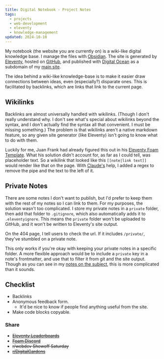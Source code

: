 ```yaml
---
title: Digital Notebook - Project Notes
tags:
  - projects
  - web-development
  - eleventy
  - knowledge-management
updated: 2024-10-10
---
```


My notebook (the website you are currently on) is a wiki-like digital knowledge base. I manage the files with [Obsidian](https://obsidian.md). The site is generated by [Eleventy](https://www.11ty.dev/), hosted on [GitHub](https://github.com/seldstein/notebook/tree/main), and published with [Digital Ocean](https://www.digitalocean.com) as a subdomain of my [main site](https://samfeldstein.xyz).

The idea behind a wiki-like knowledge-base is to make it easier draw connections between ideas, even (especially?) disparate ones. This is facilitated by backlinks, which are links that link to the current page.

## Wikilinks

Backlinks are almost universally handled with wikilinks. (Though I don't really understand why. I don't see what's special about wikilinks beyond the syntax, and I don't actually find the syntax all that convenient. I must be missing something.) The problem is that wikilinks aren't a native markdown feature, so any given site generator (like Eleventy) isn't going to know what to do with them.

Luckily for me, Juan Frank had already figured this out in his [Eleventy Foam Template](https://github.com/juanfrank77/foam-eleventy-template). What his solution didn't account for, as far as I could tell, was placeholder text. So a wikilink that looked like this `[[note|link text]]` would render like that on the page. With [Claude's](https://claude.ai) help, I added a regex to remove the pipe and the text to the left of it.

## Private Notes

There are some notes I don't want to publish, but I'd prefer to keep them with the rest of my notes so I can link to them. For my purposes, the solution wasn't too complicated. I store my private notes in a `private` folder, then add that folder to `.gitignore`, which also automatically adds it to `.eleventyignore`. This means the `private` folder won't be uploaded to GitHub, and it won't be written to Eleventy's site output.

On the 404 page, I tell users to check the url. If it includes `/private/`, they've stumbled on a private note.

This only works if you're okay with keeping your private notes in a specific folder. A more flexible approach would be to include a `private` key in a note's frontmatter, and use that to filter it from git and the site output. Though as you can see in my [notes on the subject](private-notes-in-eleventy.md), this is more complicated than it sounds.

## Checklist

- Backlinks
- Anonymous feedback form.
	- It'd be nice to know if people find anything useful from the site.
- Make code blocks copyable.

### Share

  - ~~[Eleventy Leaderboards](https://www.11ty.dev/speedlify/)~~
  - ~~[Foam Discord](https://discord.com/channels/729975036148056075/729976283613626408)~~
  - ~~r/webdev Showoff Saturday~~
  - ~~[r/DigitalGardens](https://www.reddit.com/r/DigitalGardens/)~~

